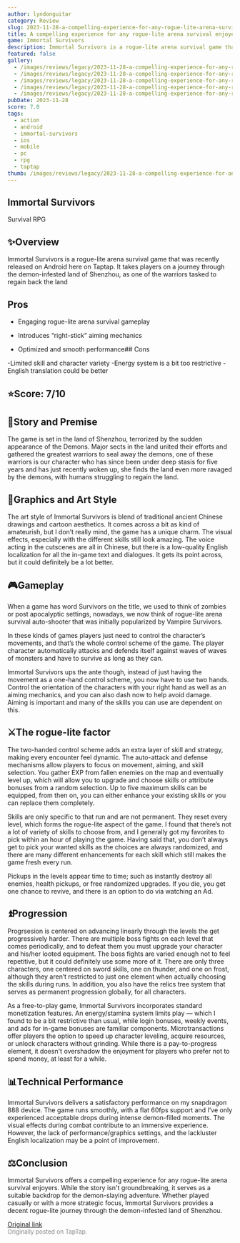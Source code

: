 ```yaml
---
author: lyndonguitar
category: Review
slug: 2023-11-28-a-compelling-experience-for-any-rogue-lite-arena-survival-enjoyers-review-immortal-sur
title: A compelling experience for any rogue-lite arena survival enjoyers | Review - Immortal Survivors
game: Immortal Survivors
description: Immortal Survivors is a rogue-lite arena survival game that was recently released on Android here on Taptap. It takes players on a journey through the demon-infested land of Shenzhou, as one of the warriors tasked to regain back the land
featured: false
gallery:
  - /images/reviews/legacy/2023-11-28-a-compelling-experience-for-any-rogue-lite-arena-survival-enjoyers--review---immortal-sur-0.avif
  - /images/reviews/legacy/2023-11-28-a-compelling-experience-for-any-rogue-lite-arena-survival-enjoyers--review---immortal-sur-1.avif
  - /images/reviews/legacy/2023-11-28-a-compelling-experience-for-any-rogue-lite-arena-survival-enjoyers--review---immortal-sur-2.avif
  - /images/reviews/legacy/2023-11-28-a-compelling-experience-for-any-rogue-lite-arena-survival-enjoyers--review---immortal-sur-3.avif
  - /images/reviews/legacy/2023-11-28-a-compelling-experience-for-any-rogue-lite-arena-survival-enjoyers--review---immortal-sur-4.avif
pubDate: 2023-11-28
score: 7.0
tags:
  - action
  - android
  - immortal-survivors
  - ios
  - mobile
  - pc
  - rpg
  - taptap
thumb: /images/reviews/legacy/2023-11-28-a-compelling-experience-for-any-rogue-lite-arena-survival-enjoyers--review---immortal-sur-0.avif
---
```


Immortal Survivors
--
Survival
RPG


## ✨Overview

Immortal Survivors is a rogue-lite arena survival game that was recently released on Android here on Taptap. It takes players on a journey through the demon-infested land of Shenzhou, as one of the warriors tasked to regain back the land




## Pros



- Engaging rogue-lite arena survival gameplay

- Introduces “right-stick” aiming mechanics

- Optimized and smooth performance## Cons


-Limited skill and character variety
-Energy system is a bit too restrictive
-English translation could be better


## ⭐️Score: 7/10


## 📖Story and Premise

The game is set in the land of Shenzhou, terrorized by the sudden appearance of the Demons. Major sects in the land united their efforts and gathered the greatest warriors to seal away the demons, one of these warriors is our character who has since been under deep stasis for five years and has just recently woken up, she finds the land even more ravaged by the demons, with humans struggling to regain the land.


## 🎨Graphics and Art Style

The art style of Immortal Survivors is blend of traditional ancient Chinese drawings and cartoon aesthetics. It comes across a bit as kind of amateurish, but I don’t really mind, the game has a unique charm. The visual effects, especially with the different skills still look amazing. The voice acting in the cutscenes are all in Chinese, but there is a low-quality English localization for all the in-game text and dialogues. It gets its point across, but it could definitely be a lot better.


## 🎮Gameplay

When a game has word Survivors on the title, we used to think of zombies or post apocalyptic settings, nowadays, we now think of rogue-lite arena survival auto-shooter that was initially popularized by Vampire Survivors.

In these kinds of games players just need to control the character’s movements, and that’s the whole control scheme of the game. The player character automatically attacks and defends itself against waves of waves of monsters and have to survive as long as they can.

Immortal Survivors ups the ante though, instead of just having the movement as a one-hand control scheme, you now have to use two hands. Control the orientation of the characters with your right hand as well as an aiming mechanics, and you can also dash now to help avoid damage. Aiming is important and many of the skills you can use are dependent on this.


## ⚔️The rogue-lite factor

The two-handed control scheme adds an extra layer of skill and strategy, making every encounter feel dynamic. The auto-attack and defense mechanisms allow players to focus on movement, aiming, and skill selection. You gather EXP from fallen enemies on the map and eventually level up, which will allow you to upgrade and choose skills or attribute bonuses from a random selection. Up to five maximum skills can be equipped, from then on, you can either enhance your existing skills or you can replace them completely.

Skills are only specific to that run and are not permanent. They reset every level, which forms the rogue-lite aspect of the game. I found that there’s not a lot of variety of skills to choose from, and I generally got my favorites to pick within an hour of playing the game. Having said that, you don’t always get to pick your wanted skills as the choices are always randomized, and there are many different enhancements for each skill which still makes the game fresh every run.

Pickups in the levels appear time to time; such as instantly destroy all enemies, health pickups, or free randomized upgrades. If  you die, you get one chance to revive, and there is an option to do via watching an Ad.


## ⏫Progression

Progrsesion is centered on advancing linearly through the levels the get progressively harder. There are multiple boss fights on each level that comes periodically, and to defeat them you must upgrade your character and his/her looted equipment. The boss fights are varied enough not to feel repetitive, but it could definitely use some more of it. There are only three characters, one centered on sword skills, one on thunder, and one on frost, although they aren’t restricted to just one element when actually choosing the skills during runs. In addition, you also have the relics tree system that serves as permanent progression globally, for all characters.

As a free-to-play game, Immortal Survivors incorporates standard monetization features. An energy/stamina system limits play — which I found to be a bit restrictive than usual, while login bonuses, weekly events, and ads for in-game bonuses are familiar components. Microtransactions offer players the option to speed up character leveling, acquire resources, or unlock characters without grinding. While there is a pay-to-progress element, it doesn't overshadow the enjoyment for players who prefer not to spend money, at least for a while.


## 📊Technical Performance

Immortal Survivors delivers a satisfactory performance on my snapdragon 888 device. The game runs smoothly, with a flat 60fps support and I’ve only experienced acceptable drops during intense demon-filled moments. The visual effects during combat contribute to an immersive experience. However, the lack of performance/graphics settings, and the lackluster English localization may be a point of improvement.


## ⚖️Conclusion

Immortal Survivors offers a compelling experience for any rogue-lite arena survival enjoyers. While the story isn't groundbreaking, it serves as a suitable backdrop for the demon-slaying adventure. Whether played casually or with a more strategic focus, Immortal Survivors provides a decent rogue-lite journey through the demon-infested land of Shenzhou.

[Original link](https://www.taptap.io/post/6603590)<br><span style="font-size: 0.95em; color: #888;">Originally posted on TapTap.</span>